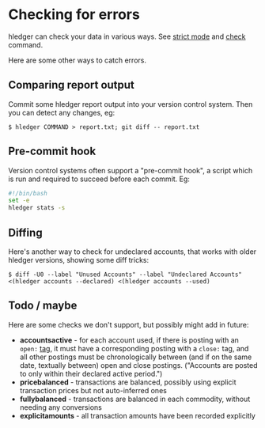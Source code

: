 # Checking for errors

hledger can check your data in various ways. See
[strict mode](https://hledger.org/hledger.html#strict-mode)
and [check](https://hledger.org/hledger.html#check) command.

Here are some other ways to catch errors.

## Comparing report output

Commit some hledger report output into your version control system.
Then you can detect any changes, eg:

```shell
$ hledger COMMAND > report.txt; git diff -- report.txt
```

## Pre-commit hook

Version control systems often support a "pre-commit hook", a script which
is run and required to succeed before each commit. Eg:

```bash
#!/bin/bash
set -e
hledger stats -s
```

## Diffing

Here's another way to check for undeclared accounts, that works with older hledger versions,
showing some diff tricks:
```shell
$ diff -U0 --label "Unused Accounts" --label "Undeclared Accounts" <(hledger accounts --declared) <(hledger accounts --used)
```

## Todo / maybe

Here are some checks we don't support, but possibly might add in future:

- **accountsactive** - for each account used, if there is posting with an `open:` [tag](journal.html#tags), 
  it must have a corresponding posting with a `close:` tag, and all other postings 
  must be chronologically between (and if on the same date, textually between)
  open and close postings. ("Accounts are posted to only within their declared active period.")
- **pricebalanced** - transactions are balanced, possibly using explicit transaction prices but not auto-inferred ones
- **fullybalanced** - transactions are balanced in each commodity, without needing any conversions
- **explicitamounts** - all transaction amounts have been recorded explicitly

